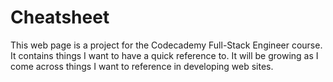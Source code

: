 # Cheatsheet
This web page is a project for the Codecademy Full-Stack Engineer course. It contains things I want to have a quick reference to. It will be growing as I come across things I want to reference in developing web sites.